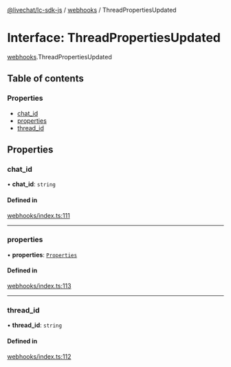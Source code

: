 [@livechat/lc-sdk-js](../README.md) / [webhooks](../modules/webhooks.md) / ThreadPropertiesUpdated

# Interface: ThreadPropertiesUpdated

[webhooks](../modules/webhooks.md).ThreadPropertiesUpdated

## Table of contents

### Properties

- [chat\_id](webhooks.ThreadPropertiesUpdated.md#chat_id)
- [properties](webhooks.ThreadPropertiesUpdated.md#properties)
- [thread\_id](webhooks.ThreadPropertiesUpdated.md#thread_id)

## Properties

### chat\_id

• **chat\_id**: `string`

#### Defined in

[webhooks/index.ts:111](https://github.com/livechat/lc-sdk-js/blob/a3fdde0/src/webhooks/index.ts#L111)

___

### properties

• **properties**: [`Properties`](objects.Properties.md)

#### Defined in

[webhooks/index.ts:113](https://github.com/livechat/lc-sdk-js/blob/a3fdde0/src/webhooks/index.ts#L113)

___

### thread\_id

• **thread\_id**: `string`

#### Defined in

[webhooks/index.ts:112](https://github.com/livechat/lc-sdk-js/blob/a3fdde0/src/webhooks/index.ts#L112)
